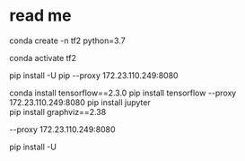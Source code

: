 # read me 

conda create -n tf2 python=3.7  

conda activate tf2  

pip install -U pip --proxy 172.23.110.249:8080

conda install tensorflow==2.3.0
pip install tensorflow --proxy 172.23.110.249:8080
pip install jupyter  
pip install graphviz==2.38  

--proxy 172.23.110.249:8080


pip install -U <package-name>




